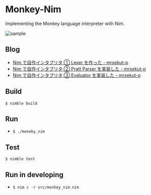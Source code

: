 # Monkey-Nim

Implementing the Monkey language interpreter with Nim.

![sample](https://github.com/mrsekut/monkey-nim/blob/master/img/interp.gif)

## Blog

- [Nim で自作インタプリタ ① Lexer を作った - mrsekut-p](https://scrapbox.io/mrsekut-p/Nim%E3%81%A7%E8%87%AA%E4%BD%9C%E3%82%A4%E3%83%B3%E3%82%BF%E3%83%97%E3%83%AA%E3%82%BF%E2%91%A0_Lexer%E3%82%92%E4%BD%9C%E3%81%A3%E3%81%9F)
- [Nim で自作インタプリタ ② Pratt Parser を実装した - mrsekut-p](https://scrapbox.io/mrsekut-p/Nim%E3%81%A7%E8%87%AA%E4%BD%9C%E3%82%A4%E3%83%B3%E3%82%BF%E3%83%97%E3%83%AA%E3%82%BF%E2%91%A1_Pratt_Parser%E3%82%92%E5%AE%9F%E8%A3%85%E3%81%97%E3%81%9F)
- [Nim で自作インタプリタ ③ Evaluator を実装した - mrsekut-p](https://scrapbox.io/mrsekut-p/Nim%E3%81%A7%E8%87%AA%E4%BD%9C%E3%82%A4%E3%83%B3%E3%82%BF%E3%83%97%E3%83%AA%E3%82%BF%E2%91%A2_Evaluator%E3%82%92%E5%AE%9F%E8%A3%85%E3%81%97%E3%81%9F)

## Build

`$ nimble build`

## Run

- `$ ./moneky_nim`

## Test

`$ nimble test`

## Run in developing

- `$ nim c -r src/monkey_nim.nim`
